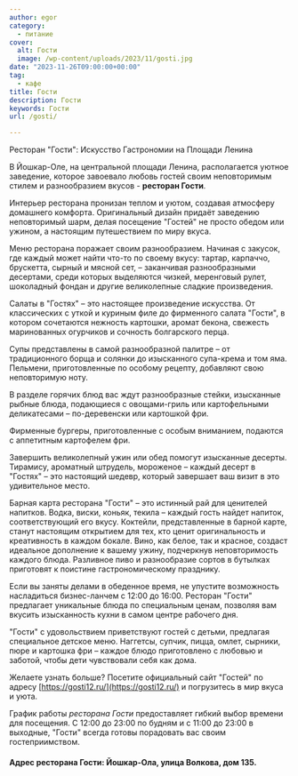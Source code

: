 ```yaml
---
author: egor
category:
  - питание
cover:
  alt: Гости
  image: /wp-content/uploads/2023/11/gosti.jpg
date: "2023-11-26T09:00:00+00:00"
tag:
  - кафе
title: Гости
description: Гости
keywords: Гости
url: /gosti/

---
```

Ресторан "Гости": Искусство Гастрономии на Площади Ленина

В Йошкар\-Оле, на центральной площади Ленина, располагается уютное заведение, которое завоевало любовь гостей своим неповторимым стилем и разнообразием вкусов \- **ресторан Гости**.

Интерьер ресторана пронизан теплом и уютом, создавая атмосферу домашнего комфорта. Оригинальный дизайн придаёт заведению неповторимый шарм, делая посещение "Гостей" не просто обедом или ужином, а настоящим путешествием по миру вкуса.

Меню ресторана поражает своим разнообразием. Начиная с закусок, где каждый может найти что-то по своему вкусу: тартар, карпаччо, брускетта, сырный и мясной сет, – заканчивая разнообразными десертами, среди которых выделяются чизкей, меренговый рулет, шоколадный фондан и другие великолепные сладкие произведения.

Салаты в "Гостях" – это настоящее произведение искусства. От классических с уткой и куриным филе до фирменного салата "Гости", в котором сочетаются нежность картошки, аромат бекона, свежесть маринованных огурчиков и сочность болгарского перца.

Супы представлены в самой разнообразной палитре – от традиционного борща и солянки до изысканного супа-крема и том яма. Пельмени, приготовленные по особому рецепту, добавляют свою неповторимую ноту.

В разделе горячих блюд вас ждут разнообразные стейки, изысканные рыбные блюда, подающиеся с овощами-гриль или картофельными деликатесами – по-деревенски или картошкой фри.

Фирменные бургеры, приготовленные с особым вниманием, подаются с аппетитным картофелем фри.

Завершить великолепный ужин или обед помогут изысканные десерты. Тирамису, ароматный штрудель, мороженое – каждый десерт в "Гостях" – это настоящий шедевр, который завершает ваш визит в это удивительное место.

Барная карта ресторана "Гости" – это истинный рай для ценителей напитков. Водка, виски, коньяк, текила – каждый гость найдет напиток, соответствующий его вкусу. Коктейли, представленные в барной карте, станут настоящим открытием для тех, кто ценит оригинальность и креативность в каждом бокале. Вино, как белое, так и красное, создаст идеальное дополнение к вашему ужину, подчеркнув неповторимость каждого блюда. Разливное пиво и разнообразие сортов в бутылках приготовят к поистине гастрономическому празднику.

Если вы заняты делами в обеденное время, не упустите возможность насладиться бизнес-ланчем с 12:00 до 16:00. Ресторан "Гости" предлагает уникальные блюда по специальным ценам, позволяя вам вкусить изысканность кухни в самом центре рабочего дня.

"Гости" с удовольствием приветствуют гостей с детьми, предлагая специальное детское меню. Наггетсы, супчик, пицца, омлет, сырники, пюре и картошка фри – каждое блюдо приготовлено с любовью и заботой, чтобы дети чувствовали себя как дома.

Желаете узнать больше? Посетите официальный сайт "Гостей" по адресу [https://gosti12.ru/](https://gosti12.ru/) и погрузитесь в мир вкуса и уюта.

График работы _ресторана Гости_ предоставляет гибкий выбор времени для посещения. С 12:00 до 23:00 по будням и с 11:00 до 23:00 в выходные, "Гости" всегда готовы порадовать вас своим гостеприимством.

#### Адрес ресторана Гости: Йошкар-Ола, улица Волкова, дом 135.
